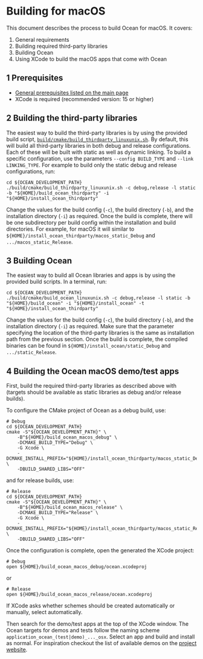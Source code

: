 # Building for macOS

This document describes the process to build Ocean for macOS. It covers:

1. General requirements
2. Building required third-party libraries
3. Building Ocean
4. Using XCode to build the macOS apps that come with Ocean

## 1 Prerequisites

* [General prerequisites listed on the main page](README.md)
* XCode is required (recommended version: 15 or higher)

## 2 Building the third-party libraries

The easiest way to build the third-party libraries is by using the provided build script, [`build/cmake/build_thirdparty_linuxunix.sh`](build/cmake/build_thirdparty_linuxunix.sh). By default, this will build all third-party libraries in both debug and release configurations. Each of these will be built with static as well as dynamic linking. To build a specific configuration, use the parameters `--config BUILD_TYPE` and `--link LINKING_TYPE`. For example to build only the static debug and release configurations, run:

```
cd ${OCEAN_DEVELOPMENT_PATH}
./build/cmake/build_thirdparty_linuxunix.sh -c debug,release -l static -b "${HOME}/build_ocean_thirdparty" -i "${HOME}/install_ocean_thirdparty"
```

Change the values for the build config (`-c`), the build directory (`-b`), and the installation directory (`-i`) as required. Once the build is complete, there will be one subdirectory per build config within the installation and build directories. For example, for macOS it will similar to `${HOME}/install_ocean_thirdparty/macos_static_Debug` and `.../macos_static_Release`.

## 3 Building Ocean

The easiest way to build all Ocean libraries and apps is by using the provided build scripts. In a terminal, run:

```
cd ${OCEAN_DEVELOPMENT_PATH}
./build/cmake/build_ocean_linuxunix.sh -c debug,release -l static -b "${HOME}/build_ocean" -i "${HOME}/install_ocean" -t "${HOME}/install_ocean_thirdparty"
```

Change the values for the build config (`-c`), the build directory (`-b`), and the installation directory (`-i`) as required. Make sure that the parameter specifying the location of the third-party libraries is the same as installation path from the previous section. Once the build is complete, the compiled binaries can be found in `${HOME}/install_ocean/static_Debug` and `.../static_Release`.

## 4 Building the Ocean macOS demo/test apps

First, build the required third-party libraries as described above with (targets should be available as static libraries as debug and/or release builds).

To configure the CMake project of Ocean as a debug build, use:

```
# Debug
cd ${OCEAN_DEVELOPMENT_PATH}
cmake -S"${OCEAN_DEVELOPMENT_PATH}" \
    -B"${HOME}/build_ocean_macos_debug" \
    -DCMAKE_BUILD_TYPE="Debug" \
    -G Xcode \
    -DCMAKE_INSTALL_PREFIX="${HOME}/install_ocean_thirdparty/macos_static_Debug" \
    -DBUILD_SHARED_LIBS="OFF"
```

and for release builds, use:

```
# Release
cd ${OCEAN_DEVELOPMENT_PATH}
cmake -S"${OCEAN_DEVELOPMENT_PATH}" \
    -B"${HOME}/build_ocean_macos_release" \
    -DCMAKE_BUILD_TYPE="Release" \
    -G Xcode \
    -DCMAKE_INSTALL_PREFIX="${HOME}/install_ocean_thirdparty/macos_static_Release" \
    -DBUILD_SHARED_LIBS="OFF"
```
Once the configuration is complete, open the generated the XCode project:

```
# Debug
open ${HOME}/build_ocean_macos_debug/ocean.xcodeproj
```

or

```
# Release
open ${HOME}/build_ocean_macos_release/ocean.xcodeproj
```

If XCode asks whether schemes should be created automatically or manually, select automatically.

Then search for the demo/test apps at the top of the XCode window. The Ocean targets for demos and tests follow the naming scheme `application_ocean_(test|demo)_..._osx`. Select an app and build and install as normal. For inspiration checkout the list of available demos on the [project website](https://facebookresearch.github.io/ocean/docs/introduction/).
